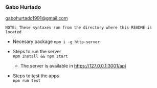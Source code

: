 ### Gabo Hurtado
[gabohurtado1991@gmail.com](mailto:gabohurtado1991@gmail.com)

    NOTE: These syntaxes run from the directory where this README is located
    
  * Necesary package
    `npm i -g http-server`

  * Steps to run the server  
    `npm install && npm start`
    * The server is available in https://127.0.0.1:3001/api


  * Steps to test the apps  
    `npm run test`  